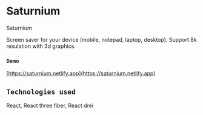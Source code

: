 # Saturnium
Saturnium

Screen saver for your device (mobile, notepad, laptop, desktop).
Support 8k resulation with 3d graphics.

### `Demo`
[https://saturnium.netlify.app](https://saturnium.netlify.app)

## `Technologies used`
React, React three fiber, React drei
